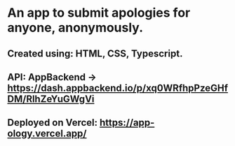 # An app to submit apologies for anyone, anonymously.

## Created using: HTML, CSS, Typescript. 
## API: AppBackend -> https://dash.appbackend.io/p/xq0WRfhpPzeGHfDM/RlhZeYuGWgVi
## Deployed on Vercel: https://app-ology.vercel.app/
